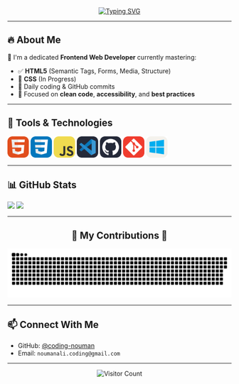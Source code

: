 <!-- Typing Animation Banner -->
<div align="center">
  <a href="https://git.io/typing-svg">
  <a href="https://git.io/typing-svg"><img src="https://readme-typing-svg.demolab.com?font=Fira+Code&pause=1000&color=62F729&background=24975C00&center=true&width=435&lines=%E2%82%8A+%CB%9A%E2%82%8A+%E2%9A%9CNouman+Coding%E2%9A%9C+%CB%9A+%E2%82%8A%CB%9A;%E2%8B%86%EF%BD%A1%EF%BE%9F%E2%98%81%EF%B8%8E%EF%BD%A1Software+Engineer%E2%8B%86%EF%BD%A1%E2%98%81%EF%B8%8E%EF%BD%A1%E2%8B%86;%E2%96%91%E2%96%92%E2%96%93Frontend+Developer%E2%96%93%E2%96%92%E2%96%91" alt="Typing SVG" />
  </a>
</div>

---

## 🔥 About Me

🎯 I'm a dedicated **Frontend Web Developer** currently mastering:

- ✅ **HTML5** (Semantic Tags, Forms, Media, Structure)  
- 🚧 **CSS** (In Progress)  
- 📁 Daily coding & GitHub commits  
- 🌱 Focused on **clean code**, **accessibility**, and **best practices**  

---

## 🧰 Tools & Technologies

<p>
  <img src="HTML.svg" width="48" alt="HTML">
  <img src="CSS.svg" width="48" alt="CSS">
  <img src="JavaScript.svg" width="48" alt="JavaScript">
   <img src="VSCode-Dark.svg" width="48" alt="GitHub">
  <img src="Github-Dark.svg" width="48" alt="GitHub">
  <img src="Git.svg" width="48" alt="Git">
  <img src="Windows-Light.svg" width="48" alt="Windows">

</p>

---

## 📊 GitHub Stats

<div>
<img height="190em" src="https://github-profile-summary-cards.vercel.app/api/cards/stats?username=coding-nouman&theme=tokyonight&v=2"/>  
<img src="https://github-profile-summary-cards.vercel.app/api/cards/productive-time?username=coding-nouman&theme=tokyonight&utcOffset=+5" />
</div>

---

<div align="center">
  <h2>🐍 My Contributions 🐍</h2>
  
![snake gif](https://github.com/coding-nouman/coding-nouman/blob/output/github-snake-dark.svg)  
  
</div>

---

## 📫 Connect With Me

- GitHub: [@coding-nouman](https://github.com/coding-nouman)  
- Email: `noumanali.coding@gmail.com`

---

<div align="center">
  <img src="https://api.visitorbadge.io/api/visitors?path=https%3A%2F%2Fgithub.com%2Fcoding-nouman%2F&countColor=%23263759" alt="Visitor Count"/>
</div>
